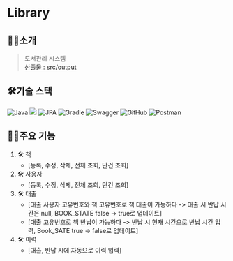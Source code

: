 # Library

## 🙋‍♀️소개
>도서관리 시스템<br>
> [산출물 : src/output](https://github.com/GoonManDoo/library/tree/master/src/output)

## 🛠기술 스택
![Java](https://img.shields.io/badge/java-%23ED8B00.svg?style=for-the-badge&logo=openjdk&logoColor=white)
<img src="https://img.shields.io/badge/springboot-6DB33F?style=for-the-badge&logo=springboot&logoColor=white">
![JPA](https://img.shields.io/badge/-JPA-%2397CA00?style=for-the-badge&logo=java&logoColor=white)
![Gradle](https://img.shields.io/badge/Gradle-02303A.svg?style=for-the-badge&logo=Gradle&logoColor=white)
![Swagger](https://img.shields.io/badge/-Swagger-%23Clojure?style=for-the-badge&logo=swagger&logoColor=white)
![GitHub](https://img.shields.io/badge/github-%23121011.svg?style=for-the-badge&logo=github&logoColor=white)
![Postman](https://img.shields.io/badge/Postman-FF6C37?style=for-the-badge&logo=postman&logoColor=white)

## 🙋‍♀️주요 기능
1. 🛠 책
    - [등록, 수정, 삭제, 전체 조회, 단건 조회]
2. 🛠 사용자
    - [등록, 수정, 삭제, 전체 조회, 단건 조회]
3. 🛠 대출
    - [대출 사용자 고유번호와 책 고유번호로 책 대출이 가능하다 -> 대출 시 반납 시간은 null, BOOK_STATE false -> true로 업데이트]
    - [대출 고유번호로 책 반납이 가능하다 -> 반납 시 현재 시간으로 반납 시간 입력, Book_SATE true -> false로 업데이트]
4. 🛠 이력
    - [대출, 반납 시에 자동으로 이력 입력]
